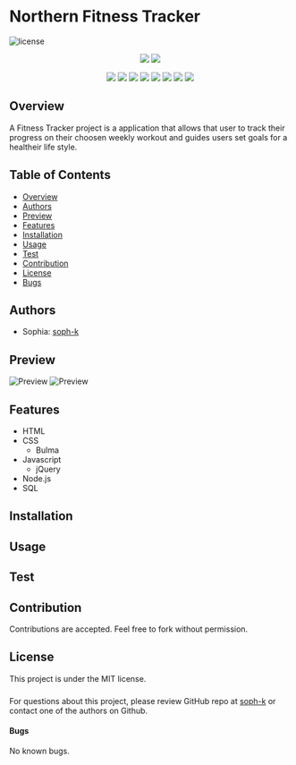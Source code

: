 # Northern Fitness Tracker

![license](https://img.shields.io/badge/license-MIT-red)


<p align="center">
    <img src="https://img.shields.io/github/repo-size/soph-k/fitness-tracker"/>
    <img src="https://img.shields.io/github/last-commit/soph-k/fitness-tracker"/>
</p>
<p align="center">
    <img src="https://img.shields.io/badge/HTML-yellow"/>
    <img src="https://img.shields.io/badge/CSS-gray"/>
    <img src="https://img.shields.io/badge/Bulma-orange"/>
    <img src="https://img.shields.io/badge/Javascript-green"/>
    <img src="https://img.shields.io/badge/jQuery-blue"/>
    <img src="https://img.shields.io/badge/-node.js-red"/>
    <img src="https://img.shields.io/badge/-json-blue"/>
    <img src="https://img.shields.io/badge/-SQL-pink"/>
</p>
   

## Overview
A Fitness Tracker project is a application that allows that user to track their progress on their choosen weekly workout and guides users set goals for a healtheir life style.  



## Table of Contents
- [Overview](#overview)
- [Authors](#authors)
- [Preview](#preview)
- [Features](#features)
- [Installation](#installation)
- [Usage](#usage)
- [Test](#test)
- [Contribution](#contribution)
- [License](#license)
- [Bugs](#bugs)


## Authors
- Sophia: [soph-k](https://github.com/soph-k)


## Preview
![Preview](./assets/images/screenshot.png)
![Preview](./assets/images/demo.gif)


## Features
- HTML
- CSS
  - Bulma
- Javascript
  - jQuery
- Node.js 
- SQL


## Installation



## Usage



## Test



## Contribution
Contributions are accepted. Feel free to fork without permission.


## License
This project is under the MIT license.


###
For questions about this project, please review  GitHub repo at [soph-k](https://github.com/soph-k/norther-fitness-tracker) or contact one of the authors on Github.


#### Bugs 
No known bugs.

